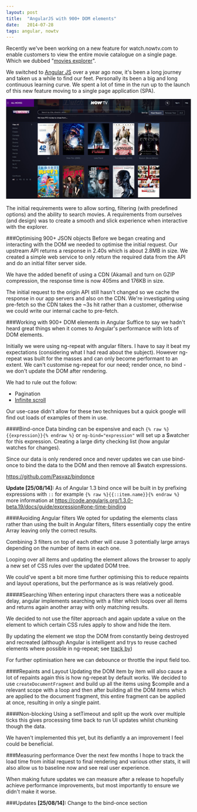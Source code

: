 ```yaml
---
layout: post
title:  "AngularJS with 900+ DOM elements"
date:   2014-07-28
tags: angular, nowtv
---
```

Recently we've been working on a new feature for watch.nowtv.com to enable customers to view the entire movie catalogue on a single page. Which we dubbed "[movies explorer](http://watch.nowtv.com/movies/explorer)".

We switched to [Angular JS](https://angularjs.org/) over a year ago now, it's been a long journey and taken us a while to find our feet. Personally its been a big and long continuous learning curve. We spent a lot of time in the run up to the launch of this new feature moving to a single page application (SPA).

![NOW TV Movies Explorer](/assets/images/Screen-Shot-2014-07-14-at-21-22-23.jpg)

The initial requirements were to allow sorting, filtering (with predefined options) and the ability to search movies. A requirements from ourselves (and design) was to create a smooth and slick experience when interactive with the explorer.

###Optimising 900+ JSON objects
Before we began creating and interacting with the DOM we needed to optimise the initial request. Our upstream API returns a response in 2.40s which is about 2.8MB in size. We created a simple web service to only return the required data from the API and do an initial filter server side.

We have the added benefit of using a CDN (Akamai) and turn on GZIP compression, the response time is now 405ms and 176KB in size.

The initial request to the origin API still hasn't changed so we cache the response in our app servers and also on the CDN. We're investigating using pre-fetch so the CDN takes the ~3s hit rather than a customer, otherwise we could write our internal cache to pre-fetch.

###Working with 900+ DOM elements in Angular
Suffice to say we hadn't heard great things when it comes to Angular's performance with lots of DOM elements.

Initially we were using ng-repeat with angular filters. I have to say it beat my expectations (considering what I had read about the subject). However ng-repeat was built for the masses and can only become performant to an extent. We can't customise ng-repeat for our need; render once, no bind - we don't update the DOM after rendering.

We had to rule out the follow:

*  Pagination
*  [Infinite scroll](http://binarymuse.github.io/ngInfiniteScroll/)

Our use-case didn't allow for these two techniques but a quick google will find out loads of examples of them in use.

####Bind-once
Data binding can be expensive and each `{% raw %}{{expression}}{% endraw %}` or `ng-bind="expression"` will set up a $watcher for this expression. Creating a large dirty checking list (how angular watches for changes).

Since our data is only rendered once and never updates we can use bind-once to bind the data to the DOM and then remove all $watch expressions.

https://github.com/Pasvaz/bindonce

**Update [25/08/14]:** As of Angular 1.3 bind once will be built in by prefixing expressions with `::` for example `{% raw %}{{::item.name}}{% endraw %}` more information at https://code.angularjs.org/1.3.0-beta.19/docs/guide/expression#one-time-binding


####Avoiding Angular filters
We opted for updating the elements class rather than using the built in Angular filters, filters essentially copy the entire Array leaving only the correct results.

Combining 3 filters on top of each other will cause 3 potentially large arrays depending on the number of items in each one.

Looping over all items and updating the element allows the browser to apply a new set of CSS rules over the updated DOM tree.

We could've spent a bit more time further optimising this to reduce repaints and layout operations, but the performance as is was relatively good.

#####Searching
When entering input characters there was a noticeable delay, angular implements searching with a filter which loops over all items and returns again another array with only matching results.

We decided to not use the filter approach and again update a value on the element to which certain CSS rules apply to show and hide the item.

By updating the element we stop the DOM from constantly being destroyed and recreated (although Angular is intelligent and trys to reuse cached elements where possible in ng-repeat; see [track by](http://www.codelord.net/2014/04/15/improving-ng-repeat-performance-with-track-by/))

For further optimisation here we can debounce or throttle the input field too.

####Repaints and Layout
Updating the DOM item by item will also cause a lot of repaints again this is how ng-repeat by default works. We decided to use `createDocumentFragment` and build up all the items using $compile and a relevant scope with a loop and then after building all the DOM items which are applied to the document fragment, this entire fragment can be applied at once, resulting in only a single paint.

####Non-blocking
Using a setTimeout and split up the work over multiple ticks this gives processing time back to run UI updates whilst chunking though the data.

We haven't implemented this yet, but its defiantly a an improvement I feel could be beneficial.

###Measuring performance
Over the next few months I hope to track the load time from initial request to final rendering and various other stats, it will also allow us to baseline now and see real user experience.

When making future updates we can measure after a release to hopefully achieve performance improvements, but most importantly to ensure we didn't make it worse.

###Updates
**[25/08/14]:** Change to the bind-once section
